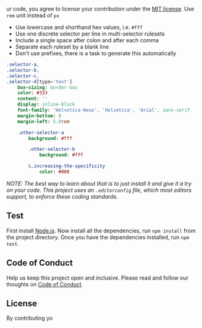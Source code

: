 ur code, you agree to license your contribution under the [MIT license](../license).
 Use `rem` unit instead of `px`
- Use lowercase and shorthand hex values, i.e. `#fff`
- Use one discrete selector per line in multi-selector rulesets
- Include a single space after colon and after each comma
- Separate each ruleset by a blank line
- Don't use prefixes, there is a task to generate this automatically

```sass
.selector-a,
.selector-b,
.selector-c,
.selector-d[type='text']
	box-sizing: border-box
	color: #333
	content: ''
	display: inline-block
	font-family: 'Helvetica-Neue', 'Helvetica', 'Arial', sans-serif
	margin-bottom: 0
	margin-left: 5.0rem

	.other-selector-a
		background: #fff

		.other-selector-b
			background: #fff

		&.increasing-the-specificity
			color: #000
```

*NOTE: The best way to learn about that is to just install it and give it a try on your code. This project uses an `.editorconfig` file, which most editors support, to enforce these coding standards.*

## Test

First install [Node.js](https://nodejs.org/en/download/). Now install all the dependencies, run `npm install` from the project directory. Once you have the dependencies installed, run `npm test`.

## Code of Conduct

Help us keep this project open and inclusive. Please read and follow our thoughts on [Code of Conduct](http://confcodeofconduct.com/).

## License

By contributing yo